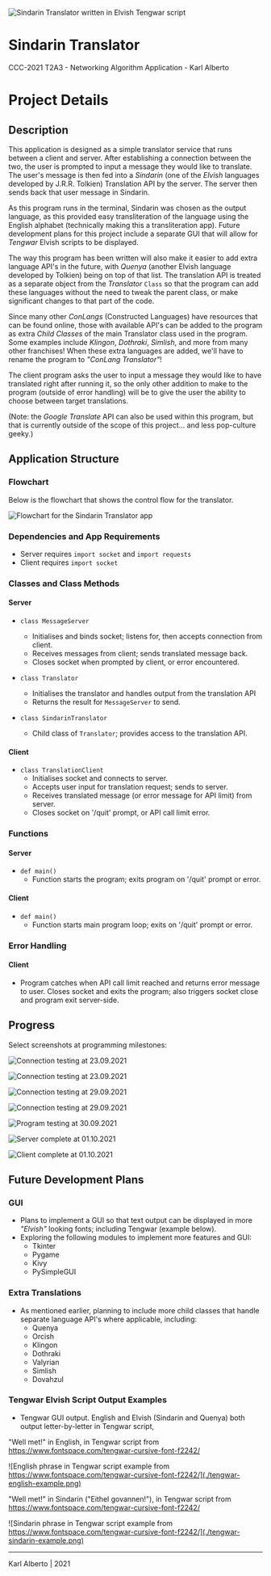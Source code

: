 ![Sindarin Translator written in Elvish Tengwar script](./markdown-title.png)

# Sindarin Translator
CCC-2021 T2A3 - Networking Algorithm Application - Karl Alberto


# Project Details

## Description

This application is designed as a simple translator service that runs between a client and server. After establishing a connection between the two, the user is prompted to input a message they would like to translate. The user's message is then fed into a _Sindarin_ (one of the _Elvish_ languages developed by J.R.R. Tolkien) Translation API by the server. The server then sends back that user message in Sindarin.

As this program runs in the terminal, Sindarin was chosen as the output language, as this provided easy transliteration of the language using the English alphabet (technically making this a transliteration app). Future development plans for this project include a separate GUI that will allow for _Tengwar_ Elvish scripts to be displayed.

The way this program has been written will also make it easier to add extra language API's in the future, with _Quenya_ (another Elvish language developed by Tolkien) being on top of that list. The translation API is treated as a separate object from the _Translator_ `Class` so that the program can add these languages without the need to tweak the parent class, or make significant changes to that part of the code.

Since many other _ConLangs_ (Constructed Languages) have resources that can be found online, those with available API's can be added to the program as extra _Child Classes_ of the main Translator class used in the program. Some examples include _Klingon_, _Dothraki_, _Simlish_, and more from many other franchises! When these extra languages are added, we'll have to rename the program to _"ConLang Translator"_!

The client program asks the user to input a message they would like to have translated right after running it, so the only other addition to make to the program (outside of error handling) will be to give the user the ability to choose between target translations.

(Note: the _Google Translate_ API can also be used within this program, but that is currently outside of the scope of this project... and less pop-culture geeky.)


## Application Structure

### Flowchart

Below is the flowchart that shows the control flow for the translator.

![Flowchart for the Sindarin Translator app](./sindarin-translator-flowchart-v4.png)

### Dependencies and App Requirements

* Server requires `import socket` and `import requests`
* Client requires `import socket`

### Classes and Class Methods

#### Server

* `class MessageServer`
    * Initialises and binds socket; listens for, then accepts connection from client.
    * Receives messages from client; sends translated message back.
    * Closes socket when prompted by client, or error encountered.

* `class Translator`
    * Initialises the translator and handles output from the translation API
    * Returns the result for `MessageServer` to send.

* `class SindarinTranslator`
    * Child class of `Translator`; provides access to the translation API.

#### Client

* `class TranslationClient`
    * Initialises socket and connects to server.
    * Accepts user input for translation request; sends to server.
    * Receives translated message (or error message for API limit) from server.
    * Closes socket on '/quit' prompt, or API call limit error.

### Functions

#### Server

* `def main()`
    * Function starts the program; exits program on '/quit' prompt or error.

#### Client

* `def main()`
    * Function starts main program loop; exits on '/quit' prompt or error.

### Error Handling

#### Client

* Program catches when API call limit reached and returns error message to user. Closes socket and exits the program; also triggers socket close and program exit server-side.


## Progress

Select screenshots at programming milestones:

![Connection testing at 23.09.2021](Progress-2021-09-23a.png)

![Connection testing at 23.09.2021](Progress-2021-09-23b.png)

![Connection testing at 29.09.2021](Progress-2021-09-29a.png)

![Connection testing at 29.09.2021](Progress-2021-09-29b.png)

![Program testing at 30.09.2021](Progress-2021-09-30a.png)

![Server complete at 01.10.2021](Server-2021-10-01.png)

![Client complete at 01.10.2021](Client-2021-10-01.png)


## Future Development Plans

### GUI

* Plans to implement a GUI so that text output can be displayed in more _"Elvish"_ looking fonts; including Tengwar (example below).
* Exploring the following modules to implement more features and GUI:
    * Tkinter
    * Pygame
    * Kivy
    * PySimpleGUI

### Extra Translations

* As mentioned earlier, planning to include more child classes that handle separate language API's where applicable, including:
    * Quenya
    * Orcish
    * Klingon
    * Dothraki
    * Valyrian
    * Simlish
    * Dovahzul

### Tengwar Elvish Script Output Examples

* Tengwar GUI output. English and Elvish (Sindarin and Quenya) both output letter-by-letter in Tengwar script, 

"Well met!" in English, in Tengwar script from https://www.fontspace.com/tengwar-cursive-font-f2242/

![English phrase in Tengwar script example from https://www.fontspace.com/tengwar-cursive-font-f2242/](./tengwar-english-example.png)

"Well met!" in Sindarin ("Eithel govannen!"), in Tengwar script from https://www.fontspace.com/tengwar-cursive-font-f2242/

![Sindarin phrase in Tengwar script example from https://www.fontspace.com/tengwar-cursive-font-f2242/](./tengwar-sindarin-example.png)

---

Karl Alberto | 2021